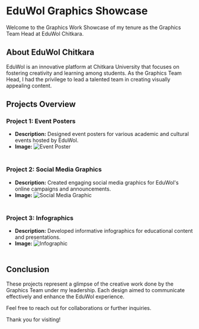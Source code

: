 # EduWol Graphics Showcase

Welcome to the Graphics Work Showcase of my tenure as the Graphics Team Head at EduWol Chitkara.

## About EduWol Chitkara

EduWol is an innovative platform at Chitkara University that focuses on fostering creativity and learning among students. As the Graphics Team Head, I had the privilege to lead a talented team in creating visually appealing content.

## Projects Overview

### Project 1: Event Posters
- **Description:** Designed event posters for various academic and cultural events hosted by EduWol.
- **Image:** 
  <img src="images/image1.png" alt="Event Poster" style="margin-bottom: 20px;" />

### Project 2: Social Media Graphics
- **Description:** Created engaging social media graphics for EduWol's online campaigns and announcements.
- **Image:** 
  <img src="images/image2.png" alt="Social Media Graphic" style="margin-bottom: 20px;" />

### Project 3: Infographics
- **Description:** Developed informative infographics for educational content and presentations.
- **Image:** 
  <img src="images/image3.png" alt="Infographic" style="margin-bottom: 20px;" />

## Conclusion

These projects represent a glimpse of the creative work done by the Graphics Team under my leadership. Each design aimed to communicate effectively and enhance the EduWol experience.

Feel free to reach out for collaborations or further inquiries.

Thank you for visiting!

